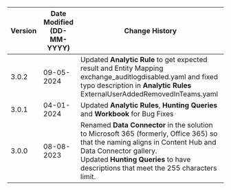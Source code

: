 | **Version** | **Date Modified (DD-MM-YYYY)** | **Change History**                          |
|-------------|--------------------------------|---------------------------------------------|
| 3.0.2       | 09-05-2024					   | Updated **Analytic Rule** to get expected result and Entity Mapping exchange_auditlogdisabled.yaml	and fixed typo description in **Analytic Rules** ExternalUserAddedRemovedInTeams.yaml	   |
| 3.0.1       | 04-01-2024                     | Updated **Analytic Rules**, **Hunting Queries** and **Workbook** for Bug Fixes |
| 3.0.0       | 08-08-2023                     | Renamed **Data Connector** in the solution to Microsoft 365 (formerly, Office 365) so that the naming aligns in Content Hub and Data Connector gallery.<br/> Updated **Hunting Queries** to have descriptions that meet the 255 characters limit.      |
